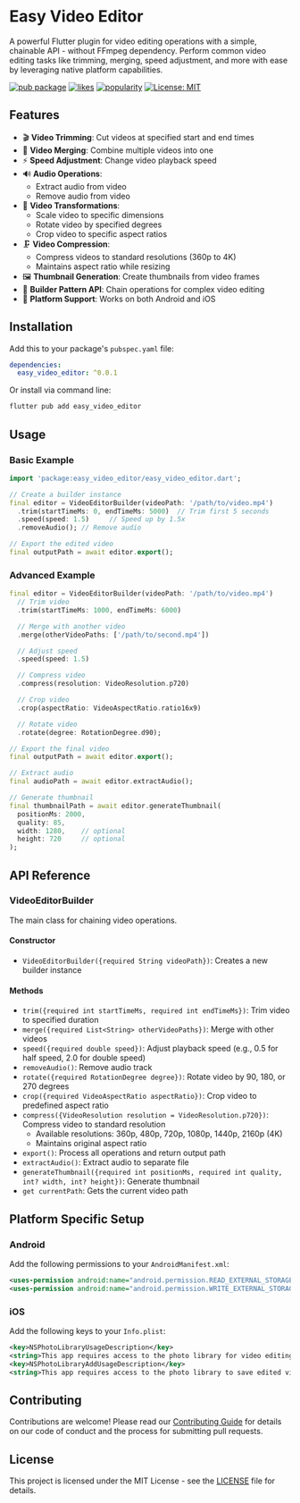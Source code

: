 # Easy Video Editor

A powerful Flutter plugin for video editing operations with a simple, chainable API - without FFmpeg dependency. Perform common video editing tasks like trimming, merging, speed adjustment, and more with ease by leveraging native platform capabilities.

[![pub package](https://img.shields.io/pub/v/easy_video_editor.svg)](https://pub.dev/packages/easy_video_editor)
[![likes](https://img.shields.io/pub/likes/easy_video_editor)](https://pub.dev/packages/easy_video_editor/score)
[![popularity](https://img.shields.io/pub/popularity/easy_video_editor)](https://pub.dev/packages/easy_video_editor/score)
[![License: MIT](https://img.shields.io/badge/License-MIT-yellow.svg)](https://opensource.org/licenses/MIT)

## Features

- 🎬 **Video Trimming**: Cut videos at specified start and end times
- 🔄 **Video Merging**: Combine multiple videos into one
- ⚡ **Speed Adjustment**: Change video playback speed
- 🔊 **Audio Operations**:
  - Extract audio from video
  - Remove audio from video
- 📐 **Video Transformations**:
  - Scale video to specific dimensions
  - Rotate video by specified degrees
  - Crop video to specific aspect ratios
- 🗜️ **Video Compression**:
  - Compress videos to standard resolutions (360p to 4K)
  - Maintains aspect ratio while resizing
- 🖼️ **Thumbnail Generation**: Create thumbnails from video frames
- 🔗 **Builder Pattern API**: Chain operations for complex video editing
- 📱 **Platform Support**: Works on both Android and iOS

## Installation

Add this to your package's `pubspec.yaml` file:

```yaml
dependencies:
  easy_video_editor: ^0.0.1
```

Or install via command line:

```bash
flutter pub add easy_video_editor
```

## Usage

### Basic Example

```dart
import 'package:easy_video_editor/easy_video_editor.dart';

// Create a builder instance
final editor = VideoEditorBuilder(videoPath: '/path/to/video.mp4')
  .trim(startTimeMs: 0, endTimeMs: 5000)  // Trim first 5 seconds
  .speed(speed: 1.5)     // Speed up by 1.5x
  .removeAudio(); // Remove audio

// Export the edited video
final outputPath = await editor.export();
```

### Advanced Example

```dart
final editor = VideoEditorBuilder(videoPath: '/path/to/video.mp4')
  // Trim video
  .trim(startTimeMs: 1000, endTimeMs: 6000)

  // Merge with another video
  .merge(otherVideoPaths: ['/path/to/second.mp4'])

  // Adjust speed
  .speed(speed: 1.5)

  // Compress video
  .compress(resolution: VideoResolution.p720)

  // Crop video
  .crop(aspectRatio: VideoAspectRatio.ratio16x9)

  // Rotate video
  .rotate(degree: RotationDegree.d90);

// Export the final video
final outputPath = await editor.export();

// Extract audio
final audioPath = await editor.extractAudio();

// Generate thumbnail
final thumbnailPath = await editor.generateThumbnail(
  positionMs: 2000,
  quality: 85,
  width: 1280,    // optional
  height: 720     // optional
);
```

## API Reference

### VideoEditorBuilder

The main class for chaining video operations.

#### Constructor

- `VideoEditorBuilder({required String videoPath})`: Creates a new builder instance

#### Methods

- `trim({required int startTimeMs, required int endTimeMs})`: Trim video to specified duration
- `merge({required List<String> otherVideoPaths})`: Merge with other videos
- `speed({required double speed})`: Adjust playback speed (e.g., 0.5 for half speed, 2.0 for double speed)
- `removeAudio()`: Remove audio track
- `rotate({required RotationDegree degree})`: Rotate video by 90, 180, or 270 degrees
- `crop({required VideoAspectRatio aspectRatio})`: Crop video to predefined aspect ratio
- `compress({VideoResolution resolution = VideoResolution.p720})`: Compress video to standard resolution
  - Available resolutions: 360p, 480p, 720p, 1080p, 1440p, 2160p (4K)
  - Maintains original aspect ratio
- `export()`: Process all operations and return output path
- `extractAudio()`: Extract audio to separate file
- `generateThumbnail({required int positionMs, required int quality, int? width, int? height})`: Generate thumbnail
- `get currentPath`: Gets the current video path

## Platform Specific Setup

### Android

Add the following permissions to your `AndroidManifest.xml`:

```xml
<uses-permission android:name="android.permission.READ_EXTERNAL_STORAGE"/>
<uses-permission android:name="android.permission.WRITE_EXTERNAL_STORAGE"/>
```

### iOS

Add the following keys to your `Info.plist`:

```xml
<key>NSPhotoLibraryUsageDescription</key>
<string>This app requires access to the photo library for video editing.</string>
<key>NSPhotoLibraryAddUsageDescription</key>
<string>This app requires access to the photo library to save edited videos.</string>
```

## Contributing

Contributions are welcome! Please read our [Contributing Guide](CONTRIBUTING.md) for details on our code of conduct and the process for submitting pull requests.

## License

This project is licensed under the MIT License - see the [LICENSE](LICENSE) file for details.
